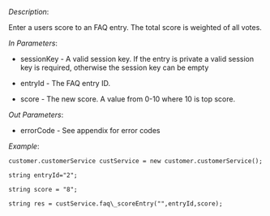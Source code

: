 <properties date="2016-06-24"
SortOrder="115"
/>

*Description*:

Enter a users score to an FAQ entry. The total score is weighted of all votes.

 

*In Parameters*:

* sessionKey            - A valid session key. If  the entry is private a valid session key is required, otherwise the session key can be empty

* entryId   - The FAQ entry ID.

* score       - The new score. A value from 0-10 where 10 is top score.

 

*Out Parameters*:

* errorCode  - See appendix for error codes

 

*Example*:
```
customer.customerService custService = new customer.customerService(); 

string entryId="2";

string score = "8";

string res = custService.faq\_scoreEntry("",entryId,score);
```